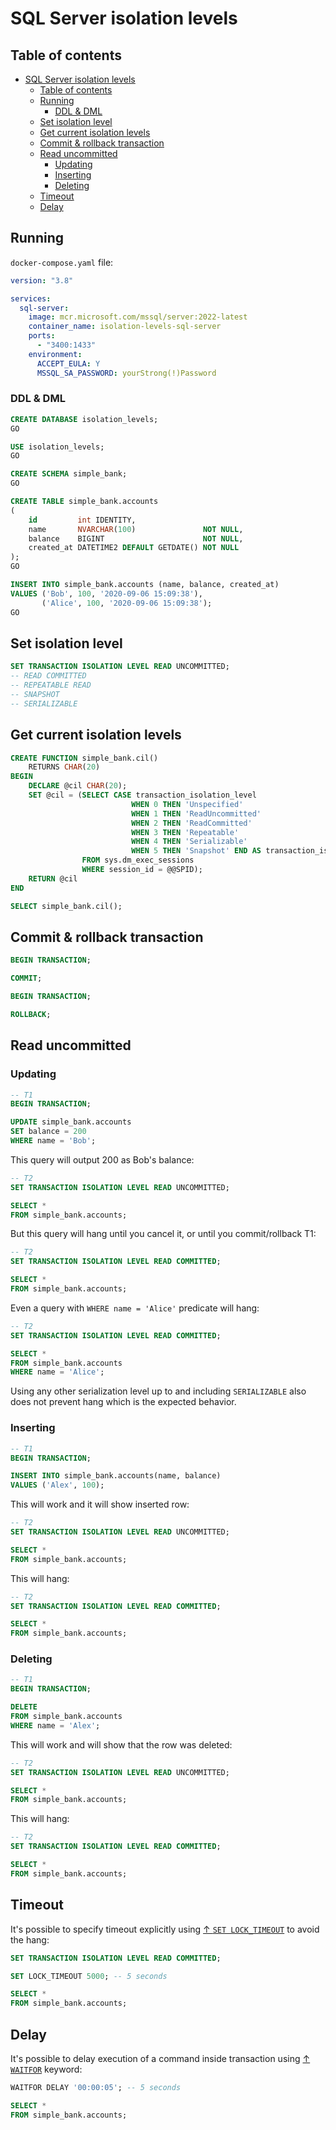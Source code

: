 # SQL Server isolation levels

## Table of contents

- [SQL Server isolation levels](#sql-server-isolation-levels)
  - [Table of contents](#table-of-contents)
  - [Running](#running)
    - [DDL \& DML](#ddl--dml)
  - [Set isolation level](#set-isolation-level)
  - [Get current isolation levels](#get-current-isolation-levels)
  - [Commit \& rollback transaction](#commit--rollback-transaction)
  - [Read uncommitted](#read-uncommitted)
    - [Updating](#updating)
    - [Inserting](#inserting)
    - [Deleting](#deleting)
  - [Timeout](#timeout)
  - [Delay](#delay)

## Running

`docker-compose.yaml` file:

```yaml
version: "3.8"

services:
  sql-server:
    image: mcr.microsoft.com/mssql/server:2022-latest
    container_name: isolation-levels-sql-server
    ports:
      - "3400:1433"
    environment:
      ACCEPT_EULA: Y
      MSSQL_SA_PASSWORD: yourStrong(!)Password
```

### DDL & DML

```sql
CREATE DATABASE isolation_levels;
GO

USE isolation_levels;
GO

CREATE SCHEMA simple_bank;
GO

CREATE TABLE simple_bank.accounts
(
    id         int IDENTITY,
    name       NVARCHAR(100)               NOT NULL,
    balance    BIGINT                      NOT NULL,
    created_at DATETIME2 DEFAULT GETDATE() NOT NULL
);
GO

INSERT INTO simple_bank.accounts (name, balance, created_at)
VALUES ('Bob', 100, '2020-09-06 15:09:38'),
       ('Alice', 100, '2020-09-06 15:09:38');
GO
```

## Set isolation level

```sql
SET TRANSACTION ISOLATION LEVEL READ UNCOMMITTED;
-- READ COMMITTED
-- REPEATABLE READ
-- SNAPSHOT
-- SERIALIZABLE
```

## Get current isolation levels

```sql
CREATE FUNCTION simple_bank.cil()
    RETURNS CHAR(20)
BEGIN
    DECLARE @cil CHAR(20);
    SET @cil = (SELECT CASE transaction_isolation_level
                           WHEN 0 THEN 'Unspecified'
                           WHEN 1 THEN 'ReadUncommitted'
                           WHEN 2 THEN 'ReadCommitted'
                           WHEN 3 THEN 'Repeatable'
                           WHEN 4 THEN 'Serializable'
                           WHEN 5 THEN 'Snapshot' END AS transaction_isolation_level
                FROM sys.dm_exec_sessions
                WHERE session_id = @@SPID);
    RETURN @cil
END

SELECT simple_bank.cil();
```

## Commit & rollback transaction

```sql
BEGIN TRANSACTION;

COMMIT;
```

```sql
BEGIN TRANSACTION;

ROLLBACK;
```

## Read uncommitted

### Updating

```sql
-- T1
BEGIN TRANSACTION;

UPDATE simple_bank.accounts
SET balance = 200
WHERE name = 'Bob';
```

This query will output 200 as Bob's balance:

```sql
-- T2
SET TRANSACTION ISOLATION LEVEL READ UNCOMMITTED;

SELECT *
FROM simple_bank.accounts;
```

But this query will hang until you cancel it, or until you commit/rollback T1:

```sql
-- T2
SET TRANSACTION ISOLATION LEVEL READ COMMITTED;

SELECT *
FROM simple_bank.accounts;
```

Even a query with `WHERE name = 'Alice'` predicate will hang:

```sql
-- T2
SET TRANSACTION ISOLATION LEVEL READ COMMITTED;

SELECT *
FROM simple_bank.accounts
WHERE name = 'Alice';
```

Using any other serialization level up to and including `SERIALIZABLE` also does not prevent hang which is the expected behavior.

### Inserting

```sql
-- T1
BEGIN TRANSACTION;

INSERT INTO simple_bank.accounts(name, balance)
VALUES ('Alex', 100);
```

This will work and it will show inserted row:

```sql
-- T2
SET TRANSACTION ISOLATION LEVEL READ UNCOMMITTED;

SELECT *
FROM simple_bank.accounts;
```

This will hang:

```sql
-- T2
SET TRANSACTION ISOLATION LEVEL READ COMMITTED;

SELECT *
FROM simple_bank.accounts;
```

### Deleting

```sql
-- T1
BEGIN TRANSACTION;

DELETE
FROM simple_bank.accounts
WHERE name = 'Alex';
```

This will work and will show that the row was deleted:

```sql
-- T2
SET TRANSACTION ISOLATION LEVEL READ UNCOMMITTED;

SELECT *
FROM simple_bank.accounts;
```

This will hang:

```sql
-- T2
SET TRANSACTION ISOLATION LEVEL READ COMMITTED;

SELECT *
FROM simple_bank.accounts;
```

## Timeout

It's possible to specify timeout explicitly using [↑ `SET LOCK_TIMEOUT`](https://learn.microsoft.com/ru-ru/sql/t-sql/statements/set-lock-timeout-transact-sql) to avoid the hang:

```sql
SET TRANSACTION ISOLATION LEVEL READ COMMITTED;

SET LOCK_TIMEOUT 5000; -- 5 seconds

SELECT *
FROM simple_bank.accounts;
```

## Delay

It's possible to delay execution of a command inside transaction using [↑ `WAITFOR`](https://learn.microsoft.com/en-us/sql/t-sql/language-elements/waitfor-transact-sql) keyword:

```sql
WAITFOR DELAY '00:00:05'; -- 5 seconds

SELECT *
FROM simple_bank.accounts;
```
